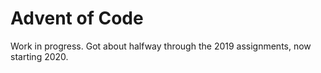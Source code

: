 # Advent of Code

Work in progress. Got about halfway through the 2019 assignments, now starting 2020.  
